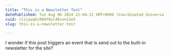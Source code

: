 ```yaml
---
title: "This is a Newsletter Test"
datePublished: Tue Aug 06 2024 22:04:12 GMT+0000 (Coordinated Universal Time)
cuid: clziywq5c000f0al40con2im3
slug: this-is-a-newsletter-test

---
```


I wonder if this post triggers an event that is send out to the built-in newsletter for the site?